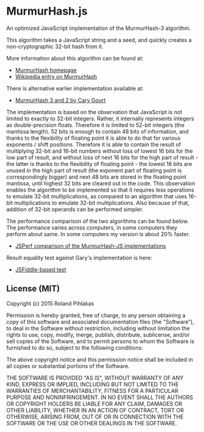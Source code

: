 # MurmurHash.js

An optimized JavaScript implementation of the MurmurHash-3 algorithm.

This algorithm takes a JavaScript string and a seed, and quickly creates a non-cryptographic 32-bit hash from it.

More information about this algorithm can be found at:

*	[MurmurHash homepage](https://code.google.com/p/smhasher/)
*	[Wikipedia entry on MurmurHash](http://en.wikipedia.org/wiki/MurmurHash) 

There is alternative earlier implementation available at:

* [MurmurHash 3 and 2 by Cary Gourt](http://github.com/garycourt/murmurhash-js)

The implementation is based on the observation that JavaScript is not limited to exactly to 32-bit integers. Rather, it internally represents integers as double-precision floats. Therefore it is limited to 52-bit integers (the mantissa length). 52 bits is enough to contain 48 bits of information, and thanks to the flexibility of floating point it is able to do that for various exponents / shift positions. Therefore it is able to contain the result of multiplying 32-bit and 16-bit numbers without loss of lowest 16 bits for the low part of result, and without loss of next 16 bits for the high part of result - the latter is thanks to the flexibility of floating point - the lowest 16 bits are unused in the high part of result (the exponent part of floating point is correspondingly bigger) and next 48 bits are stored in the floating point mantissa, until highest 32 bits are cleared out in the code. This observation enables the algorithm to be implemented so that it requires less operations to emulate 32-bit multiplications, as compared to an algorithm that uses 16-bit multiplications to emulate 32-bit multiplications. Also because of that, addition of 32-bit operands can be performed simpler.

The performance comparison of the two algorithms can be found below. The performance varies across computers, in some computers they perform about same. In some computers my version is about 20% faster.

* [JSPerf comparison of the MurmurHash-JS implementations](http://jsperf.com/murmurhash3-comparison/3)

Result equality test against Gary's implementation is here:

* [JSFiddle-based test](http://jsfiddle.net/4u0ve7ux/5/)

## License (MIT)

Copyright (c) 2015 Roland Pihlakas

Permission is hereby granted, free of charge, to any person obtaining a copy of this software and associated documentation files (the "Software"), to deal in the Software without restriction, including without limitation the rights to use, copy, modify, merge, publish, distribute, sublicense, and/or sell copies of the Software, and to permit persons to whom the Software is furnished to do so, subject to the following conditions:

The above copyright notice and this permission notice shall be included in all copies or substantial portions of the Software.

THE SOFTWARE IS PROVIDED "AS IS", WITHOUT WARRANTY OF ANY KIND, EXPRESS OR IMPLIED, INCLUDING BUT NOT LIMITED TO THE WARRANTIES OF MERCHANTABILITY, FITNESS FOR A PARTICULAR PURPOSE AND NONINFRINGEMENT. IN NO EVENT SHALL THE AUTHORS OR COPYRIGHT HOLDERS BE LIABLE FOR ANY CLAIM, DAMAGES OR OTHER LIABILITY, WHETHER IN AN ACTION OF CONTRACT, TORT OR OTHERWISE, ARISING FROM, OUT OF OR IN CONNECTION WITH THE SOFTWARE OR THE USE OR OTHER DEALINGS IN THE SOFTWARE.
